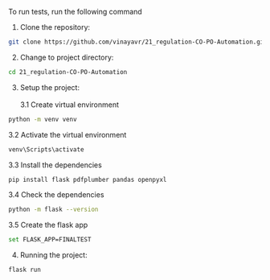 To run tests, run the following command

1. Clone the repository:

```bash
git clone https://github.com/vinayavr/21_regulation-CO-PO-Automation.git
```

2. Change to project directory:

```bash
cd 21_regulation-CO-PO-Automation
```

3. Setup the project:
\
\
3.1 Create virtual environment
```bash
python -m venv venv 
```
3.2 Activate the virtual environment
```bash
venv\Scripts\activate
```
3.3 Install the dependencies 
```bash
pip install flask pdfplumber pandas openpyxl
```
3.4 Check the dependencies 
```bash
python -m flask --version
```
3.5 Create the flask app 
```bash
set FLASK_APP=FINALTEST  
```
4. Running the project:
```bash
flask run
